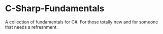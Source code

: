 # C-Sharp-Fundamentals

A collection of fundamentals for C#. For those totally new and for someone that needs a refreshment.
